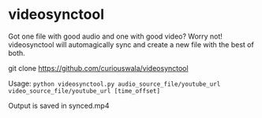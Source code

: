 # videosynctool
Got one file with good audio and one with good video? Worry not! videosynctool will automagically sync and create a new file with the best of both.

git clone https://github.com/curiouswala/videosynctool

Usage: 
```python videosynctool.py audio_source_file/youtube_url video_source_file/youtube_url [time_offset]```

Output is saved in synced.mp4

